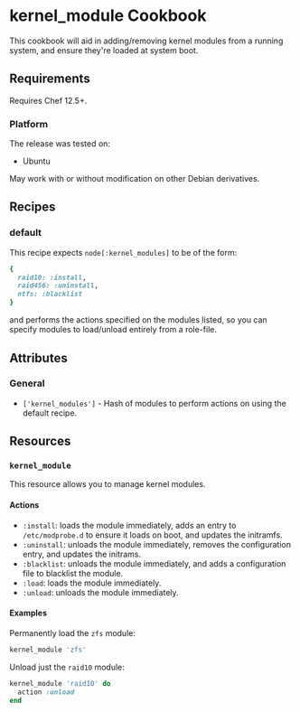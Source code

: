 # kernel_module Cookbook

This cookbook will aid in adding/removing kernel modules from a running system, and ensure they're loaded at system boot.

## Requirements

Requires Chef 12.5+.

### Platform

The release was tested on:

- Ubuntu

May work with or without modification on other Debian derivatives.

## Recipes

### default

This recipe expects `node[:kernel_modules]` to be of the form:

```ruby
{
  raid10: :install,
  raid456: :uninstall,
  ntfs: :blacklist
}
```

and performs the actions specified on the modules listed, so you can specify modules to load/unload entirely from a role-file.

## Attributes

### General

- `['kernel_modules']` - Hash of modules to perform actions on using the default recipe.

## Resources

### `kernel_module`

This resource allows you to manage kernel modules.

#### Actions

- `:install`: loads the module immediately, adds an entry to `/etc/modprobe.d` to ensure it loads on boot, and updates the initramfs.
- `:uninstall`: unloads the module immediately, removes the configuration entry, and updates the initrams.
- `:blacklist`: unloads the module immediately, and adds a configuration file to blacklist the module.
- `:load`: loads the module immediately.
- `:unload`: unloads the module immediately.

#### Examples

Permanently load the `zfs` module:

```ruby
kernel_module 'zfs'
```

Unload just the `raid10` module:

```ruby
kernel_module 'raid10' do
  action :unload
end
```
